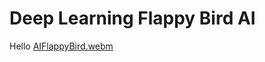 # Deep Learning Flappy Bird AI
Hello
[AIFlappyBird.webm](https://user-images.githubusercontent.com/106512207/220230388-8c39c271-b40b-4ce6-8d20-b58072dda89e.webm)
